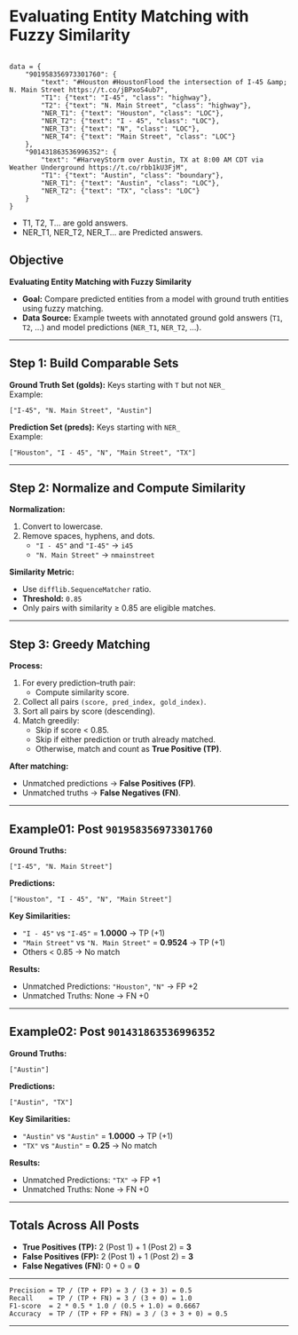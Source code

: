 # Evaluating Entity Matching with Fuzzy Similarity

```text

data = { 
    "901958356973301760": {
        "text": "#Houston #HoustonFlood the intersection of I-45 &amp; N. Main Street https://t.co/jBPxoS4ub7",
        "T1": {"text": "I-45", "class": "highway"},
        "T2": {"text": "N. Main Street", "class": "highway"},
        "NER_T1": {"text": "Houston", "class": "LOC"},
        "NER_T2": {"text": "I - 45", "class": "LOC"},
        "NER_T3": {"text": "N", "class": "LOC"},
        "NER_T4": {"text": "Main Street", "class": "LOC"}
    },
    "901431863536996352": {
        "text": "#HarveyStorm over Austin, TX at 8:00 AM CDT via Weather Underground https://t.co/rbb1kU3FjM",
        "T1": {"text": "Austin", "class": "boundary"},
        "NER_T1": {"text": "Austin", "class": "LOC"},
        "NER_T2": {"text": "TX", "class": "LOC"}
    }
}

```

* T1, T2, T... are gold answers.
* NER_T1, NER_T2, NER_T... are Predicted answers.

## Objective

**Evaluating Entity Matching with Fuzzy Similarity**

- **Goal:** Compare predicted entities from a model with ground truth entities using fuzzy matching.
- **Data Source:** Example tweets with annotated ground gold answers (`T1`, `T2`, …) and model predictions (`NER_T1`, `NER_T2`, …).

---

## Step 1: Build Comparable Sets

**Ground Truth Set (golds):** Keys starting with `T` but not `NER_`  
Example:  
```text
["I-45", "N. Main Street", "Austin"]
```

**Prediction Set (preds):** Keys starting with `NER_`  
Example:  
```text
["Houston", "I - 45", "N", "Main Street", "TX"]
```

---

## Step 2: Normalize and Compute Similarity

**Normalization:**
1. Convert to lowercase.
2. Remove spaces, hyphens, and dots.  
   - `"I - 45"` and `"I-45"` → `i45`
   - `"N. Main Street"` → `nmainstreet`

**Similarity Metric:**
- Use `difflib.SequenceMatcher` ratio.
- **Threshold:** `0.85`
- Only pairs with similarity ≥ 0.85 are eligible matches.

---

## Step 3: Greedy Matching

**Process:**
1. For every prediction–truth pair:  
   - Compute similarity score.
2. Collect all pairs `(score, pred_index, gold_index)`.
3. Sort all pairs by score (descending).
4. Match greedily:  
   - Skip if score < 0.85.  
   - Skip if either prediction or truth already matched.  
   - Otherwise, match and count as **True Positive (TP)**.

**After matching:**
- Unmatched predictions → **False Positives (FP)**.
- Unmatched truths → **False Negatives (FN)**.

---

## Example01: Post `901958356973301760`

**Ground Truths:**  
```text
["I-45", "N. Main Street"]
```

**Predictions:**  
```text
["Houston", "I - 45", "N", "Main Street"]
```

**Key Similarities:**
- `"I - 45"` vs `"I-45"` = **1.0000** → TP (+1)
- `"Main Street"` vs `"N. Main Street"` = **0.9524** → TP (+1)
- Others < 0.85 → No match

**Results:**
- Unmatched Predictions: `"Houston"`, `"N"` → FP +2
- Unmatched Truths: None → FN +0

---

## Example02: Post `901431863536996352`

**Ground Truths:**  
```text
["Austin"]
```

**Predictions:**  
```text
["Austin", "TX"]
```

**Key Similarities:**
- `"Austin"` vs `"Austin"` = **1.0000** → TP (+1)
- `"TX"` vs `"Austin"` = **0.25** → No match

**Results:**
- Unmatched Predictions: `"TX"` → FP +1
- Unmatched Truths: None → FN +0

---

## Totals Across All Posts

- **True Positives (TP):** 2 (Post 1) + 1 (Post 2) = **3**
- **False Positives (FP):** 2 (Post 1) + 1 (Post 2) = **3**
- **False Negatives (FN):** 0 + 0 = **0**

---
```
Precision = TP / (TP + FP) = 3 / (3 + 3) = 0.5
Recall    = TP / (TP + FN) = 3 / (3 + 0) = 1.0
F1-score  = 2 * 0.5 * 1.0 / (0.5 + 1.0) = 0.6667
Accuracy  = TP / (TP + FP + FN) = 3 / (3 + 3 + 0) = 0.5
```


---
